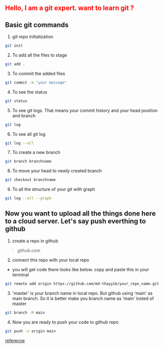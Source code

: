 <h2 style = "color:red"> Hello, I am a git expert. want to learn git ? </h2>

## Basic git commands

1. git repo initialization

```sh
git init
```

2. To add all the files to stage

```sh
git add .
```

3. To commit the added files

```sh
git commit -m "your message"
```

4. To see the status

```sh
git status
```

5. To see git logs. That means your commit history and your head position and branch

```sh
git log
```

6. To see all git log

```sh
git log --all
```

7. To create a new branch

```sh
git branch branchname
```

8. To move your head to newly created branch

 ```sh
 git checkout branchname
 ```
 
9. To all the structure of your git with graph

```sh
git log --all --graph

```
 
 ## Now you want to upload all the things done here to a cloud server. Let's say push everthing to github
 
 1. create a repo in github
 
 
 > github.com


2. connect this repo with your local repo
 
 - you will get code there looks like below. copy and paste this in your terminal
 
 ```sh
git remote add origin https://github.com/md-thayyib/your_repo_name.git
```
3. 'master' is your branch name in local repo. But github using 'main' as main branch. So it is better make you branch name as 'main' insted of master


```sh
git branch -M main
```

4. Now you are ready to push your code to github repo


```sh
git push -u origin main
```


[referecne](https://dillinger.io/)
